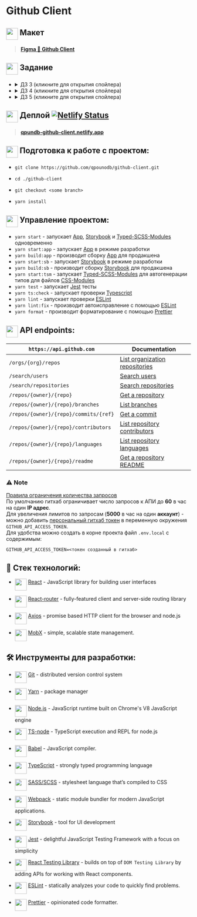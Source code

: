 # Github Client

## <img src="https://cdn.svgporn.com/logos/figma.svg" height="32" align="top"> Макет

> [**Figma 🔸 Github Client**][figma]

[figma]: https://www.figma.com/file/xS1HZPihGT3NpSigyxSAm8/%D0%9F%D1%80%D0%BE%D0%B5%D0%BA%D1%82%D1%8B?node-id=0%3A1

## <img src="https://lms.metaclass.kts.studio/static/public/favicon/favicon-32x32.png" height="32" align="top"> Задание

- <details><summary> ДЗ 3 (кликните для открытия спойлера) </summary><br>

  > - [x] **Сетап проекта**. Необходимо создать проект с помощью create-react-app, подключить линтер и алиасы. Подробнее можно прочесть здесь. При реализации необходимо соблюдать структуру проекта, про это мы рассказывали во втором модуле.
  > - [x] **Страницу списка сущностей вашего проекта** (Github client - репозитории, crypto - монеты и тд). Получение данных для отображения сущностей должно осуществляться с помощью запроса к API, который указан в таблице(кроме тех случаев, когда выбрана тема отличная от тем из таблицы).
  > - [x] **Страницу отображения одной сущности**. Получение данных об одном проекте должно также осуществляться с помощью запроса к API(запрещается использование данных из списка для отображения сущности на отдельной странице).
  > - [x] **Роутинг**. В вашем приложении должен быть реализована маршрутизация, при перезагрузке страницы должно отображаться то же состояние, что и до.
  > - [x] **Стили**, написанные на css-modules с использованием scss.
  >
  > Запросы к API должны осуществляться с помощью библиотеки axios.
  >
  > #### Чек-лист требований
  >
  > - [x] Реализован сетап проекта с подключенным линтером, алиасами.
  > - [x] В проекте соблюдена структура, о которой рассказывали во втором модуле.
  > - [x] Реализована страница списка сущностей с получением данных из API
  > - [x] Добавлена страница одной сущности с получением данных из API
  > - [x] Подключен роутинг
  > - [x] Стили переписаны на css-modules с использованием scss, переменные и миксины вынесены в отдельный файл
  > - [x] Дополнительно: реализована пагинация

   </details>

- <details><summary> ДЗ 4 (кликните для открытия спойлера) </summary><br>

  > - [x] **Логику на Mobx**. Необходимо переписать логику загрузки/хранения/использования данных на Mobx.
  > - [x] **Mobx-сторы**. Реализовать разделение логики на Mobx-сторы.
  > - [x] **Поиск**. Добавить нахождение списка сущностей по введенной строке (см. документацию в API).
  > - [x] **Пагинацию**. Реализовать пагинацию сущностей (или бесконечный скрол).
  > - [x] **Query-параметры**. Сохранять введенное значение в поиске и параметры пагинации в query-параметрах. В итоге при перезагрузке страницы списка должны отображаться те же данные, что были до.
  >
  > #### Чек-лист требований
  >
  > - [x] Вся логика работы с данными переписана с помощью Mobx.
  > - [x] Корректно разделены сторы и выбрана "локальность" каждого из них.
  > - [x] Реализован поиск.
  > - [x] Добавлена пагинация.
  > - [x] В query-параметрах сохраняется состояние пагинации и поиска.
  > - [x] Дополнительно - использование сортировок из Github API

   </details>

- <details><summary> ДЗ 5 (кликните для открытия спойлера) </summary><br>

  > - [x] Заменить текущую сборку, которую предоставляет create-react-app, на собственную.
  >
  > #### Чек-лист требований
  >
  > - [x] Все файлы собираются с помощью Webpack
  > - [x] Все `.ts` `.js` `.tsx` `.jsx` файлы транспилируются с помощью Babel
  > - [x] Настройки Webpack, Babel прописаны в конфигах
  > - [x] Настроена сборка стилей: поддерживается sass-синтаксис, css-modules; для dev-сборки используется style-loader, для prod - MiniCssExtractPlugin
  > - [x] Подключен Hot Module Replacement
  > - [x] Реализована работа с файлами (добавлены ассеты)
  > - [x] Подключен TypeScript
  > - [x] На проекте используются alias-ы и babel-плагины для нового синтаксиса

   </details>

## <img src="https://cdn.svgporn.com/logos/netlify.svg" height="32" align="top"> Деплой [![Netlify Status][deploy-status]][deploys]

> [**qpundb-github-client.netlify.app**][deploy]

[deploy]: https://qpundb-github-client.netlify.app
[deploys]: https://app.netlify.com/sites/qpundb-github-client/deploys
[deploy-status]: https://api.netlify.com/api/v1/badges/11bc2bb0-1566-4f67-9f4b-39ad1240e236/deploy-status

## <img src="https://cdn.svgporn.com/logos/git-icon.svg" height="32" align="top"> Подготовка к работе с проектом:

- ```shell
  git clone https://github.com/qpounodb/github-client.git
  ```

- ```shell
  cd ./github-client
  ```

- ```shell
  git checkout <some branch>
  ```

- ```shell
  yarn install
  ```

## <img src="https://cdn.svgporn.com/logos/yarn.svg" height="32" align="top"> Управление проектом:

[app]: .

- `yarn start` - запускает [App][app], [Storybook][storybook] и [Typed-SCSS-Modules][tsm] одновременно
- `yarn start:app` - запускает [App][app] в режиме разработки
- `yarn build:app` - производит сборку [App][app] для продакшена
- `yarn start:sb` - запускает [Storybook][storybook] в режиме разработки
- `yarn build:sb` - производит сборку [Storybook][storybook] для продакшена
- `yarn start:tsm` - запускает [Typed-SCSS-Modules][tsm] для автогенерации типов для файлов [CSS-Modules][cssm]
- `yarn test` - запускает [Jest](https://jestjs.io) тесты
- `yarn ts:check` - запускает проверки [Typescript][ts]
- `yarn lint` - запускает проверки [ESLint][eslint]
- `yarn lint:fix` - производит автоисправление с помощью [ESLint][eslint]
- `yarn format` - производит форматирование с помощью [Prettier][prettier]

## <img src="https://docs.github.com/assets/cb-803/images/site/favicon.svg" height="32" align="top"> API endpoints:

| `https://api.github.com`              | Documentation                                |
| ------------------------------------- | -------------------------------------------- |
| `/orgs/{org}/repos`                   | [List organization repositories][list]       |
| `/search/users`                       | [Search users][search-u]                     |
| `/search/repositories`                | [Search repositories][search-r]              |
| `/repos/{owner}/{repo}`               | [Get a repository][repo]                     |
| `/repos/{owner}/{repo}/branches`      | [List branches][branches]                    |
| `/repos/{owner}/{repo}/commits/{ref}` | [Get a commit][commit]                       |
| `/repos/{owner}/{repo}/contributors`  | [List repository contributors][contributors] |
| `/repos/{owner}/{repo}/languages`     | [List repository languages][languages]       |
| `/repos/{owner}/{repo}/readme`        | [Get a repository README][readme]            |

[list]: https://docs.github.com/en/rest/repos/repos#list-organization-repositories
[search-u]: https://docs.github.com/en/rest/search#search-users
[search-r]: https://docs.github.com/en/rest/search#search-repositories
[repo]: https://docs.github.com/en/rest/repos/repos#get-a-repository
[branches]: https://docs.github.com/en/rest/branches/branches#list-branches
[commit]: https://docs.github.com/en/rest/commits/commits#get-a-commit
[contributors]: https://docs.github.com/en/rest/repos/repos#list-repository-contributors
[languages]: https://docs.github.com/en/rest/repos/repos#list-repository-languages
[readme]: https://docs.github.com/en/rest/repos/contents#get-a-repository-readme

### :warning: Note

[Правила ограничения количества запросов][rate] <br>
По умолчанию гитхаб ограничивает число запросов к АПИ до **60** в час на один **IP адрес**. <br>
Для увеличения лимитов по запросам (**5000** в час на один **аккаунт**) - можно добавить [персональный гитхаб токен][token] в переменную окружения `GITHUB_API_ACCESS_TOKEN`. <br>
Для удобства можно создать в корне проекта файл `.env.local` с содержимым:

```
GITHUB_API_ACCESS_TOKEN=<токен созданный в гитхаб>
```

[rate]: https://docs.github.com/en/rest/overview/resources-in-the-rest-api#rate-limiting
[token]: https://github.com/settings/tokens

## 🧱 Стек технологий:

[react]: https://reactjs.org
[router]: https://reactrouter.com
[axios]: https://axios-http.com
[mobx]: https://mobx.js.org

- <img src="https://cdn.svgporn.com/logos/react.svg" height="32" align="top"> [React][react] - JavaScript library for building user interfaces

- <img src="https://cdn.svgporn.com/logos/react-router.svg" height="32" align="top"> [React-router][router] - fully-featured client and server-side routing library

- <img src="https://axios-http.com/assets/favicon.ico" height="32" align="top"> [Axios][axios] - promise based HTTP client for the browser and node.js

- <img src="https://cdn.svgporn.com/logos/mobx.svg" height="32" align="top"> [MobX][mobx] - simple, scalable state management.

## 🛠️ Инструменты для разработки:

[git]: https://git-scm.com/
[yarn]: https://yarnpkg.com
[node]: https://nodejs.org
[ts-node]: https://typestrong.org/ts-node
[babel]: https://babeljs.io
[ts]: https://www.typescriptlang.org
[sass]: https://sass-lang.com
[webpack]: https://webpack.js.org
[storybook]: https://storybook.js.org
[jest]: https://jestjs.io
[test-lib]: https://testing-library.com
[eslint]: https://eslint.org
[prettier]: https://prettier.io
[tsm]: https://github.com/skovy/typed-scss-modules
[cssm]: https://github.com/css-modules/css-modules

- <img src="https://cdn.svgporn.com/logos/git-icon.svg" height="32" align="top"> [Git][git] - distributed version control system

- <img src="https://cdn.svgporn.com/logos/yarn.svg" height="32" align="top"> [Yarn][yarn] - package manager

- <img src="https://nodejs.org/static/images/favicons/favicon-32x32.png" height="32" align="top"> [Node.js][node] - JavaScript runtime built on Chrome's V8 JavaScript engine

- <img src="https://typestrong.org/ts-node/img/favicon/favicon-32x32.png" height="32" align="top"> [TS-node][ts-node] - TypeScript execution and REPL for node.js

- <img src="https://babeljs.io/img/favicon.png" height="32" align="top"> [Babel][babel] - JavaScript compiler.

- <img src="https://www.typescriptlang.org/favicon-32x32.png" height="32" align="top"> [TypeScript][ts] - strongly typed programming language

- <img src="https://cdn.svgporn.com/logos/sass.svg" height="32" align="top"> [SASS/SCSS][sass] - stylesheet language that’s compiled to CSS

- <img src="https://cdn.svgporn.com/logos/webpack.svg" height="32" align="top"> [Webpack][webpack] - static module bundler for modern JavaScript applications.

- <img src="https://cdn.svgporn.com/logos/storybook-icon.svg" height="32" align="top"> [Storybook][storybook] - tool for UI development

- <img src="https://cdn.svgporn.com/logos/jest.svg" height="32" align="top"> [Jest][jest] - delightful JavaScript Testing Framework with a focus on simplicity

- <img src="https://testing-library.com/img/octopus-32x32.png" height="32" align="top"> [React Testing Library][test-lib] - builds on top of `DOM Testing Library` by adding APIs for working with React components.

- <img src="https://eslint.org/icon.svg" height="32" align="top"> [ESLint][eslint] - statically analyzes your code to quickly find problems.

- <img src="https://prettier.io/icon.png" height="32" align="top"> [Prettier][prettier] - opinionated code formatter.
